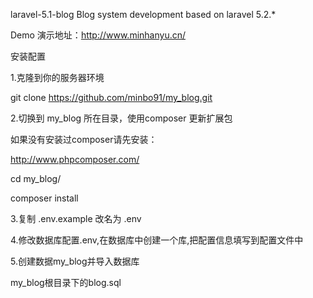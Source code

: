 laravel-5.1-blog
Blog system development based on laravel 5.2.*

Demo
演示地址：http://www.minhanyu.cn/

安装配置

1.克隆到你的服务器环境

git clone https://github.com/minbo91/my_blog.git 

2.切换到 my_blog 所在目录，使用composer 更新扩展包

如果没有安装过composer请先安装：

http://www.phpcomposer.com/

cd my_blog/

composer install

3.复制 .env.example 改名为 .env

4.修改数据库配置.env,在数据库中创建一个库,把配置信息填写到配置文件中

5.创建数据my_blog并导入数据库

my_blog根目录下的blog.sql 
	
	
	

	